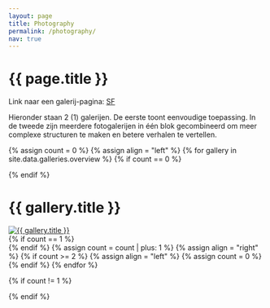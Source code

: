 ```yaml
---
layout: page
title: Photography
permalink: /photography/
nav: true
---
```


<h1>{{ page.title }}</h1>

<p>Link naar een galerij-pagina: <a href="astyle.html">SF</a></p>

<p>Hieronder staan 2 (1) galerijen. De eerste toont eenvoudige toepassing.
In de tweede zijn meerdere fotogalerijen in één blok gecombineerd om meer complexe structuren 
te maken en betere verhalen te vertellen.</p>

{% assign count = 0 %}
{% assign align = "left" %}
{% for gallery in site.data.galleries.overview %}
{% if count == 0 %}<div class="row">{% endif %}
  <div class="half-width gallery-preview {{ align }}">
    <h1>{{ gallery.title }}</h1>
    <a href="/photography/{{ gallery.directory }}.html">
      <img alt="{{ gallery.title }}" src="/assets/img-noresample/{% if gallery.picture_path %}{{ gallery.picture_path }}{% else %}{{ gallery.directory }}{% endif %}/{{ gallery.preview.thumbnail }}" />
    </a>
  </div>
{% if count == 1 %}</div>{% endif %}
{% assign count = count | plus: 1 %}
{% assign align = "right" %}
{% if count >= 2 %}
{% assign align = "left" %}
{% assign count = 0 %}
{% endif %}
{% endfor %}

{% if count != 1 %}
</div>
{% endif %}
